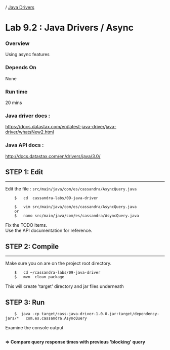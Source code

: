 <link rel='stylesheet' href='../assets/css/main.css'/>

 / [Java Drivers](README.md) 

Lab 9.2 : Java Drivers / Async
====================

### Overview
Using async features

### Depends On 
None

### Run time
20 mins

### Java driver docs :
https://docs.datastax.com/en/latest-java-driver/java-driver/whatsNew2.html

### Java API docs :
http://docs.datastax.com/en/drivers/java/3.0/

## STEP 1: Edit
----------------------------
Edit the file : `src/main/java/com/es/cassandra/AsyncQuery.java`
```
    $   cd  cassandra-labs/09-java-driver

    $   vim src/main/java/com/es/cassandra/AsyncQuery.java
    or
    $   nano src/main/java/com/es/cassandra/AsyncQuery.java
```
Fix the TODO items.  
Use the API documentation for reference.  


## STEP 2:  Compile
----------------------------
Make sure you on are on the project root directory.
```
    $   cd ~/cassandra-labs/09-java-driver
    $   mvn  clean package
```
This will create 'target' directory and jar files underneath


## STEP 3: Run
```
    $  java -cp target/cass-java-driver-1.0.0.jar:target/dependency-jars/*   com.es.cassandra.AsyncQuery
```

Examine the console output
```console

```

**=> Compare query response times with previous 'blocking' query**
